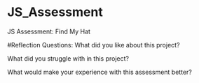 # JS_Assessment
JS Assessment: Find My Hat

#Reflection Questions:
What did you like about this project?

What did you struggle with in this project?

What would make your experience with this assessment better?
